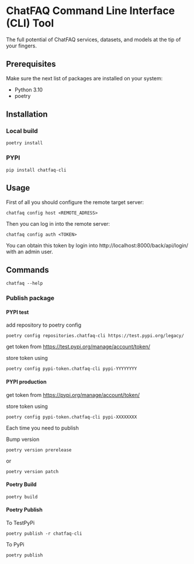 # ChatFAQ Command Line Interface (CLI) Tool

The full potential of ChatFAQ services, datasets, and models at the tip of your fingers.

## Prerequisites

Make sure the next list of packages are installed on your system:

- Python 3.10
- poetry

## Installation

### Local build

`poetry install`

### PYPI

`pip install chatfaq-cli`

## Usage

First of all you should configure the remote target server:

`chatfaq config host <REMOTE_ADRESS>`

Then you can log in into the remote server:

`chatfaq config auth <TOKEN>`

You can obtain this token by login into http://localhost:8000/back/api/login/ with an admin user.

## Commands

`chatfaq --help`

### Publish package

#### PYPI test

add repository to poetry config

    poetry config repositories.chatfaq-cli https://test.pypi.org/legacy/

get token from https://test.pypi.org/manage/account/token/

store token using

    poetry config pypi-token.chatfaq-cli pypi-YYYYYYYY

#### PYPI production

get token from https://pypi.org/manage/account/token/

store token using

    poetry config pypi-token.chatfaq-cli pypi-XXXXXXXX

Each time you need to publish

Bump version

    poetry version prerelease

or

    poetry version patch

#### Poetry Build

    poetry build

#### Poetry Publish

To TestPyPi

    poetry publish -r chatfaq-cli

To PyPi

    poetry publish

